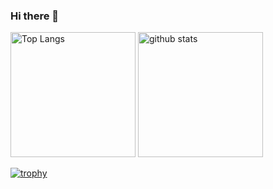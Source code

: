 ### Hi there 👋

<p align="left"> 
  <img alt="Top Langs" height="200px" src="https://github-readme-stats.vercel.app/api/top-langs/?username=yutak23&layout=compact&show_icons=true" />
  <img alt="github stats" height="200px" src="https://github-readme-stats.vercel.app/api?username=yutak23&show_icons=ture" />
</p>

[![trophy](https://github-profile-trophy.vercel.app/?username=yutak23)](https://github.com/ryo-ma/github-profile-trophy)

<!--
**yutak23/yutak23** is a ✨ _special_ ✨ repository because its `README.md` (this file) appears on your GitHub profile.

Here are some ideas to get you started:

- 🔭 I’m currently working on ...
- 🌱 I’m currently learning ...
- 👯 I’m looking to collaborate on ...
- 🤔 I’m looking for help with ...
- 💬 Ask me about ...
- 📫 How to reach me: ...
- 😄 Pronouns: ...
- ⚡ Fun fact: ...
-->
